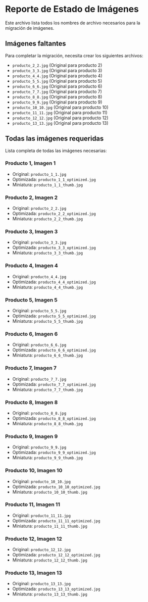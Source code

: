 # Reporte de Estado de Imágenes

Este archivo lista todos los nombres de archivo necesarios para la migración de imágenes.

## Imágenes faltantes

Para completar la migración, necesita crear los siguientes archivos:

- `producto_2_2.jpg` (Original para producto 2)
- `producto_3_3.jpg` (Original para producto 3)
- `producto_4_4.jpg` (Original para producto 4)
- `producto_5_5.jpg` (Original para producto 5)
- `producto_6_6.jpg` (Original para producto 6)
- `producto_7_7.jpg` (Original para producto 7)
- `producto_8_8.jpg` (Original para producto 8)
- `producto_9_9.jpg` (Original para producto 9)
- `producto_10_10.jpg` (Original para producto 10)
- `producto_11_11.jpg` (Original para producto 11)
- `producto_12_12.jpg` (Original para producto 12)
- `producto_13_13.jpg` (Original para producto 13)

## Todas las imágenes requeridas

Lista completa de todas las imágenes necesarias:

### Producto 1, Imagen 1

- Original: `producto_1_1.jpg`
- Optimizada: `producto_1_1_optimized.jpg`
- Miniatura: `producto_1_1_thumb.jpg`

### Producto 2, Imagen 2

- Original: `producto_2_2.jpg`
- Optimizada: `producto_2_2_optimized.jpg`
- Miniatura: `producto_2_2_thumb.jpg`

### Producto 3, Imagen 3

- Original: `producto_3_3.jpg`
- Optimizada: `producto_3_3_optimized.jpg`
- Miniatura: `producto_3_3_thumb.jpg`

### Producto 4, Imagen 4

- Original: `producto_4_4.jpg`
- Optimizada: `producto_4_4_optimized.jpg`
- Miniatura: `producto_4_4_thumb.jpg`

### Producto 5, Imagen 5

- Original: `producto_5_5.jpg`
- Optimizada: `producto_5_5_optimized.jpg`
- Miniatura: `producto_5_5_thumb.jpg`

### Producto 6, Imagen 6

- Original: `producto_6_6.jpg`
- Optimizada: `producto_6_6_optimized.jpg`
- Miniatura: `producto_6_6_thumb.jpg`

### Producto 7, Imagen 7

- Original: `producto_7_7.jpg`
- Optimizada: `producto_7_7_optimized.jpg`
- Miniatura: `producto_7_7_thumb.jpg`

### Producto 8, Imagen 8

- Original: `producto_8_8.jpg`
- Optimizada: `producto_8_8_optimized.jpg`
- Miniatura: `producto_8_8_thumb.jpg`

### Producto 9, Imagen 9

- Original: `producto_9_9.jpg`
- Optimizada: `producto_9_9_optimized.jpg`
- Miniatura: `producto_9_9_thumb.jpg`

### Producto 10, Imagen 10

- Original: `producto_10_10.jpg`
- Optimizada: `producto_10_10_optimized.jpg`
- Miniatura: `producto_10_10_thumb.jpg`

### Producto 11, Imagen 11

- Original: `producto_11_11.jpg`
- Optimizada: `producto_11_11_optimized.jpg`
- Miniatura: `producto_11_11_thumb.jpg`

### Producto 12, Imagen 12

- Original: `producto_12_12.jpg`
- Optimizada: `producto_12_12_optimized.jpg`
- Miniatura: `producto_12_12_thumb.jpg`

### Producto 13, Imagen 13

- Original: `producto_13_13.jpg`
- Optimizada: `producto_13_13_optimized.jpg`
- Miniatura: `producto_13_13_thumb.jpg`

